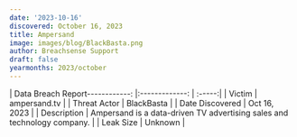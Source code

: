 ```yaml
---
date: '2023-10-16'
discovered: October 16, 2023
title: Ampersand
image: images/blog/BlackBasta.png
author: Breachsense Support
draft: false
yearmonths: 2023/october
---
```


| Data Breach Report------------:     |:-------------:    | :-----:|
| Victim      | ampersand.tv      | 
| Threat Actor      | BlackBasta      | 
| Date Discovered      | Oct 16, 2023      | 
| Description      | Ampersand is a data-driven TV advertising sales and technology company.      | 
| Leak Size      | Unknown      | 

